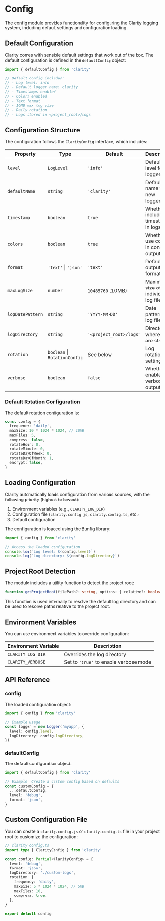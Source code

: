 # Config

The config module provides functionality for configuring the Clarity logging system, including default settings and configuration loading.

## Default Configuration

Clarity comes with sensible default settings that work out of the box. The default configuration is defined in the `defaultConfig` object:

```ts
import { defaultConfig } from 'clarity'

// Default config includes:
// - Log level: info
// - Default logger name: clarity
// - Timestamps enabled
// - Colors enabled
// - Text format
// - 10MB max log size
// - Daily rotation
// - Logs stored in <project_root>/logs
```

## Configuration Structure

The configuration follows the `ClarityConfig` interface, which includes:

| Property | Type | Default | Description |
|----------|------|---------|-------------|
| `level` | `LogLevel` | `'info'` | Default log level for all loggers |
| `defaultName` | `string` | `'clarity'` | Default name for new loggers |
| `timestamp` | `boolean` | `true` | Whether to include timestamps in logs |
| `colors` | `boolean` | `true` | Whether to use colors in console output |
| `format` | `'text'` \| `'json'` | `'text'` | Default output format |
| `maxLogSize` | `number` | `10485760` (10MB) | Maximum size of individual log files |
| `logDatePattern` | `string` | `'YYYY-MM-DD'` | Date pattern for log files |
| `logDirectory` | `string` | `'<project_root>/logs'` | Directory where logs are stored |
| `rotation` | `boolean` \| `RotationConfig` | See below | Log rotation settings |
| `verbose` | `boolean` | `false` | Whether to enable verbose output |

### Default Rotation Configuration

The default rotation configuration is:

```ts
const config = {
  frequency: 'daily',
  maxSize: 10 * 1024 * 1024, // 10MB
  maxFiles: 5,
  compress: false,
  rotateHour: 0,
  rotateMinute: 0,
  rotateDayOfWeek: 0,
  rotateDayOfMonth: 1,
  encrypt: false,
}
```

## Loading Configuration

Clarity automatically loads configuration from various sources, with the following priority (highest to lowest):

1. Environment variables (e.g., `CLARITY_LOG_DIR`)
2. Configuration file (`clarity.config.js`, `clarity.config.ts`, etc.)
3. Default configuration

The configuration is loaded using the Bunfig library:

```ts
import { config } from 'clarity'

// Access the loaded configuration
console.log(`Log level: ${config.level}`)
console.log(`Log directory: ${config.logDirectory}`)
```

## Project Root Detection

The module includes a utility function to detect the project root:

```ts
function getProjectRoot(filePath?: string, options: { relative?: boolean } = {}): string
```

This function is used internally to resolve the default log directory and can be used to resolve paths relative to the project root.

## Environment Variables

You can use environment variables to override configuration:

| Environment Variable | Description |
|----------------------|-------------|
| `CLARITY_LOG_DIR` | Overrides the log directory |
| `CLARITY_VERBOSE` | Set to `'true'` to enable verbose mode |

## API Reference

### config

The loaded configuration object:

```ts
import { config } from 'clarity'

// Example usage
const logger = new Logger('myapp', {
  level: config.level,
  logDirectory: config.logDirectory,
})
```

### defaultConfig

The default configuration object:

```ts
import { defaultConfig } from 'clarity'

// Example: Create a custom config based on defaults
const customConfig = {
  ...defaultConfig,
  level: 'debug',
  format: 'json',
}
```

## Custom Configuration File

You can create a `clarity.config.js` or `clarity.config.ts` file in your project root to customize the configuration:

```ts
// clarity.config.ts
import type { ClarityConfig } from 'clarity'

const config: Partial<ClarityConfig> = {
  level: 'debug',
  format: 'json',
  logDirectory: './custom-logs',
  rotation: {
    frequency: 'daily',
    maxSize: 5 * 1024 * 1024, // 5MB
    maxFiles: 10,
    compress: true,
  },
}

export default config
```
